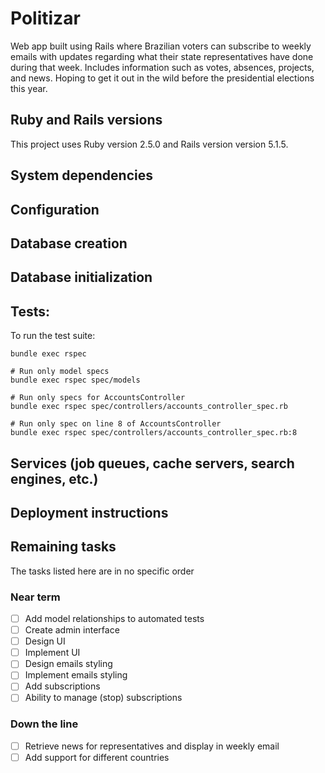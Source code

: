 # Politizar

Web app built using Rails where Brazilian voters can subscribe to weekly emails with updates regarding what their state representatives have done during that week. Includes information such as votes, absences, projects, and news. Hoping to get it out in the wild before the presidential elections this year.

## Ruby and Rails versions

This project uses Ruby version 2.5.0 and Rails version version 5.1.5.

## System dependencies

## Configuration

## Database creation

## Database initialization

## Tests:

To run the test suite:

```
bundle exec rspec

# Run only model specs
bundle exec rspec spec/models

# Run only specs for AccountsController
bundle exec rspec spec/controllers/accounts_controller_spec.rb

# Run only spec on line 8 of AccountsController
bundle exec rspec spec/controllers/accounts_controller_spec.rb:8
```

## Services (job queues, cache servers, search engines, etc.)

## Deployment instructions

## Remaining tasks

The tasks listed here are in no specific order

### Near term

- [ ] Add model relationships to automated tests
- [ ] Create admin interface
- [ ] Design UI
- [ ] Implement UI
- [ ] Design emails styling
- [ ] Implement emails styling
- [ ] Add subscriptions
- [ ] Ability to manage (stop) subscriptions

### Down the line

- [ ] Retrieve news for representatives and display in weekly email
- [ ] Add support for different countries
